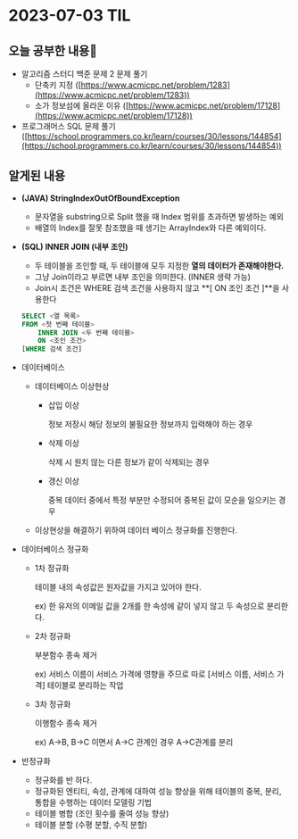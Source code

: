 # 2023-07-03 TIL

## 오늘 공부한 내용📒

- 알고리즘 스터디 백준 문제 2 문제 풀기
    - 단축키 지정 ([https://www.acmicpc.net/problem/1283](https://www.acmicpc.net/problem/1283))
    - 소가 정보섬에 올라온 이유 ([https://www.acmicpc.net/problem/17128](https://www.acmicpc.net/problem/17128))
- 프로그래머스 SQL 문제 풀기 ([https://school.programmers.co.kr/learn/courses/30/lessons/144854](https://school.programmers.co.kr/learn/courses/30/lessons/144854))

## 알게된 내용

- **(JAVA) StringIndexOutOfBoundException**
    - 문자열을 substring으로 Split 했을 때 Index 범위를 초과하면 발생하는 예외
    - 배열의 Index를 잘못 참조했을 때 생기는 ArrayIndex와 다른 예외이다.
- **(SQL) INNER JOIN (내부 조인)**
    - 두 테이블을 조인할 때, 두 테이블에 모두 지정한 **열의 데이터가 존재해야한다.**
    - 그냥 Join이라고 부르면 내부 조인을 의미한다. (INNER 생략 가능)
    - Join시 조건은 WHERE 검색 조건을 사용하지 않고 **[ ON 조인 조건 ]**을 사용한다
    
    ```sql
    SELECT <열 목록>
    FROM <첫 번째 테이블>
        INNER JOIN <두 번째 테이블>
        ON <조인 조건>
    [WHERE 검색 조건]
    ```
    

- 데이터베이스
    - 데이터베이스 이상현상
        - 삽입 이상
            
            정보 저장시 해당 정보의 불필요한 정보까지 입력해야 하는 경우
            
        - 삭제 이상
            
            삭제 시 원치 않는 다른 정보가 같이 삭제되는 경우
            
        - 갱신 이상
            
            중복 데이터 중에서 특정 부분만 수정되어 중복된 값이 모순을 일으키는 경우
            
    - 이상현상을 해결하기 위하여 데이터 베이스 정규화를 진행한다.

- 데이터베이스 정규화
    - 1차 정규화
        
        테이블 내의 속성값은 원자값을 가지고 있어야 한다.
        
        ex) 한 유저의 이메일 값을 2개를 한 속성에 같이 넣지 않고 두 속성으로 분리한다.
        
    - 2차 정규화
        
        부분함수 종속 제거
        
        ex) 서비스 이름이 서비스 가격에 영향을 주므로 따로 [서비스 이름, 서비스 가격] 테이블로 분리하는 작업
        
    - 3차 정규화
        
        이행함수 종속 제거
        
        ex) A→B, B→C 이면서 A→C 관계인 경우 A→C관계를 분리
        
- 반정규화
    - 정규화를 반 하다.
    - 정규화된 엔티티, 속성, 관계에 대하여 성능 향상을 위해 테이블의 중복, 분리, 통합을 수행하는 데이터 모델링 기법
    - 테이블 병합 (조인 횟수를 줄여 성능 향상)
    - 테이블 분할 (수평 분할, 수직 분할)